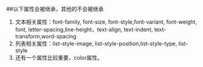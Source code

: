 ##以下属性会被继承，其他的不会被继承
1. 文本相关属性：font-family, font-size, font-style,font-variant, font-weight, font, letter-spacing,line-height，text-align, text-indent, text-transform,word-spacing
2. 列表相关属性：list-style-image, list-style-position,list-style-type, list-style
3. 还有一个属性比较重要，color属性。
